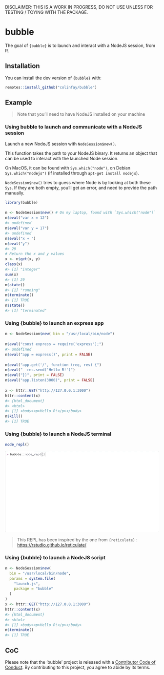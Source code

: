 
<!-- README.md is generated from README.Rmd. Please edit that file -->

DISCLAIMER: THIS IS A WORK IN PROGRESS, DO NOT USE UNLESS FOR TESTING /
TOYING WITH THE PACKAGE.

# bubble

<!-- badges: start -->

<!-- badges: end -->

The goal of `{bubble}` is to launch and interact with a NodeJS session,
from R.

## Installation

You can install the dev version of `{bubble}` with:

``` r
remotes::install_github("colinfay/bubble")
```

## Example

> Note that you’ll need to have NodeJS installed on your machine

### Using bubble to launch and communicate with a NodeJS session

Launch a new NodeJS session with `NodeSession$new()`.

This function takes the path to your NodeJS binary. It returns an object
that can be used to interact with the launched Node session.

On MacOS, it can be found with `Sys.which("node")`, on Debian
`Sys.which("nodejs")` (if installed through `apt-get install nodejs`).

`NodeSession$new()` tries to guess where Node is by looking at both
these `Sys`. If they are both empty, you’ll get an error, and need to
provide the path manually.

``` r
library(bubble)

n <- NodeSession$new() # On my laptop, found with `Sys.which("node")`
n$eval("var x = 12")
#> undefined
n$eval("var y = 17")
#> undefined
n$eval("x + ")
n$eval("y")
#> 29
# Return the x and y values
x <- n$get(x, y)
class(x)
#> [1] "integer"
sum(x)
#> [1] 29
n$state()
#> [1] "running"
n$terminate()
#> [1] TRUE
n$state()
#> [1] "terminated"
```

### Using {bubble} to launch an express app

``` r
n <- NodeSession$new( bin = "/usr/local/bin/node")

n$eval("const express = require('express');")
#> undefined
n$eval("app = express()", print = FALSE)

n$eval("app.get('/', function (req, res) {")
n$eval("  res.send('Hello R!')")
n$eval("})", print = FALSE)
n$eval("app.listen(3000)", print = FALSE)

x <- httr::GET("http://127.0.0.1:3000") 
httr::content(x)
#> {html_document}
#> <html>
#> [1] <body><p>Hello R!</p></body>
n$kill()
#> [1] TRUE
```

### Using {bubble} to launch a NodeJS terminal

``` r
node_repl()
```

![](readme-fig/node_repl.gif)

> This REPL has been inspired by the one from `{reticulate}` :
> <https://rstudio.github.io/reticulate/>

### Using {bubble} to launch a NodeJS script

``` r
n <- NodeSession$new( 
  bin = "/usr/local/bin/node", 
  params = system.file(
    "launch.js", 
    package = "bubble"
  )
)
x <- httr::GET("http://127.0.0.1:3000") 
httr::content(x)
#> {html_document}
#> <html>
#> [1] <body><p>Hello R!</p></body>
n$terminate()
#> [1] TRUE
```

## CoC

Please note that the ‘bubble’ project is released with a [Contributor
Code of Conduct](CODE_OF_CONDUCT.md). By contributing to this project,
you agree to abide by its terms.
